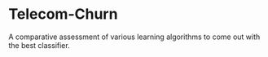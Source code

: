 # Telecom-Churn
A comparative assessment of various learning algorithms to come out with the best classifier.
